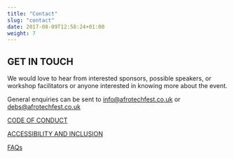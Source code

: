 ```yaml
---
title: "Contact"
slug: "contact"
date: 2017-08-09T12:58:24+01:00
weight: 7
---
```


## GET IN TOUCH

We would love to hear from interested sponsors, possible speakers, or workshop facilitators or anyone interested in knowing more about the event. 

General enquiries can be sent to info@afrotechfest.co.uk or debs@afrotechfest.co.uk

[CODE OF CONDUCT](https://www.example.com)

[ACCESSIBILITY AND INCLUSION](https://www.example.com)

[FAQs](https://www.example.com)
